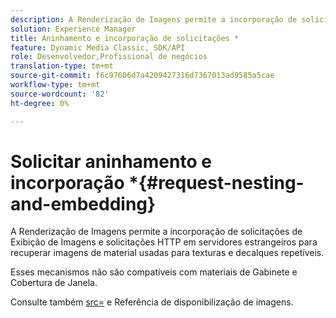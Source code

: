 ```yaml
---
description: A Renderização de Imagens permite a incorporação de solicitações de Exibição de Imagens e solicitações HTTP em servidores estrangeiros para recuperar imagens de material usadas para texturas e decalques repetíveis.
solution: Experience Manager
title: Aninhamento e incorporação de solicitações *
feature: Dynamic Media Classic, SDK/API
role: Desenvolvedor,Profissional de negócios
translation-type: tm+mt
source-git-commit: f6c97606d7a4209427316d7367013ad9585a5cae
workflow-type: tm+mt
source-wordcount: '82'
ht-degree: 0%

---
```



# Solicitar aninhamento e incorporação *{#request-nesting-and-embedding}

A Renderização de Imagens permite a incorporação de solicitações de Exibição de Imagens e solicitações HTTP em servidores estrangeiros para recuperar imagens de material usadas para texturas e decalques repetíveis.

Esses mecanismos não são compatíveis com materiais de Gabinete e Cobertura de Janela.

Consulte também [src=](../../../../../../ir-api/http-protocol/image-rendering-api-ref/c-ir-http-protocol-ref/c-ir-http-protocol-command-reference/r-ir-src.md#reference-62c98abad22149d68d405ed6aaff8272) e Referência de disponibilização de imagens.
